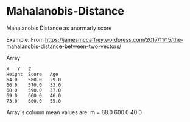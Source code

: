 # Mahalanobis-Distance
Mahalanobis Distance as anormarly score

Example:
From https://jamesmccaffrey.wordpress.com/2017/11/15/the-mahalanobis-distance-between-two-vectors/

Array

	X	Y	Z
	Height	Score	Age
	64.0	580.0	29.0
	66.0	570.0	33.0
	68.0	590.0	37.0
	69.0	660.0	46.0
	73.0	600.0	55.0

Array's column mean values are:
m =	68.0	600.0	40.0
